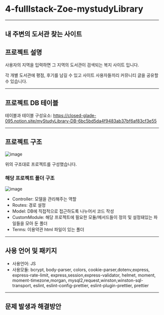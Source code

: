 # 4-fulllstack-Zoe-mystudyLibrary
------------------------------------

내 주변의 도서관 찾는 사이트
------------------------------------
## 프로젝트 설명

  사용자의 지역을 입력하면 그 지역의 도서관이 검색되는 복지 사이트 입니다.
  
  각 개별 도서관에 평점, 후기를 남길 수 있고 사이트 사용자들끼리 커뮤니티 글을 공유할 수 있습니다.

  
------------------------------------
## 프로젝트 DB 테이블

테이블과 테이블 구성요소:
https://closed-glade-095.notion.site/myStudyLibrary-DB-6bc5bd5da4f9483ab37bf6af83cf3e55

-------------------------------------
## 프로젝트 구조
![image](https://user-images.githubusercontent.com/98700133/160255925-f8995509-a9c1-4d2c-ae46-6a3f601c7a59.png)

위의 구조대로 프로젝트를 구성했습니다.



### 해당 프로젝트 폴더 구조
![image](https://user-images.githubusercontent.com/98700133/160256063-cbe1452d-d083-433a-bd81-c0e8d6749f9a.png)

+ Controller: 모델을 관리해주는 역할
+ Routes: 경로 설정
+ Model: DB에 직접적으로 접근하도록 나누어서 코드 작성
+ CustomModule: 해당 프로젝트에 필요한 모듈/메서드들이 정의 및 설정돼있는 파일들을 모아 둔 폴더
+ Terms: 이용약관 html 파일이 있는 폴더

--------------------------------------
## 사용 언어 및 패키지

+ 사용언어: JS
+ 사용모듈: bcrypt, body-parser, colors, cookie-parser,dotenv,express, express-rate-limit, express,session,express-validator, helmet, moment, moment-timezone,morgan,
           mysql2,request,winston,winston-sql-transport, eslint, eslint-config-prettier, eslint-plugin-prettier, prettier

--------------------------------------
## 문제 발생과 해결방안

